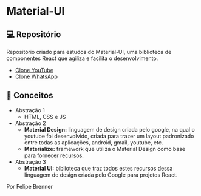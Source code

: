 # Material-UI

## 💻 Repositório

Repositório criado para estudos do Material-UI, uma biblioteca de componentes React que agiliza e facilita o desenvolvimento.

- [Clone YouTube](https://github.com/FelipeBrenner/material-ui-studies/tree/main/material-ui-clone-youtube)
- [Clone WhatsApp](https://github.com/FelipeBrenner/material-ui-studies/tree/main/material-ui-clone-whatsapp-web)

## 📖 Conceitos

- Abstração 1
  - HTML, CSS e JS
- Abstração 2
  - <b>Material Design:</b> linguagem de design criada pelo google, na qual o youtube foi desenvolvido, criada para trazer um layout padronizado entre todas as aplicações, android, gmail, youtube, etc.
  - <b>Materialize:</b> framework que utiliza o Material Design como base para fornecer recursos.
- Abstração 3
  - <b>Material UI:</b> biblioteca que traz todos estes recursos dessa linguagem de design criada pelo Google para projetos React.

Por Felipe Brenner
